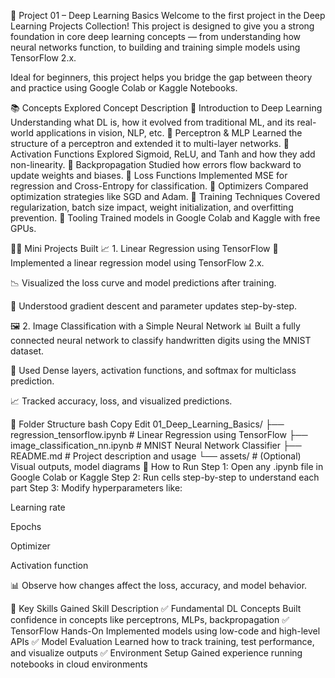 🧠 Project 01 – Deep Learning Basics
Welcome to the first project in the Deep Learning Projects Collection!
This project is designed to give you a strong foundation in core deep learning concepts — from understanding how neural networks function, to building and training simple models using TensorFlow 2.x.

Ideal for beginners, this project helps you bridge the gap between theory and practice using Google Colab or Kaggle Notebooks.

📚 Concepts Explored
Concept	Description
🔹 Introduction to Deep Learning	Understanding what DL is, how it evolved from traditional ML, and its real-world applications in vision, NLP, etc.
🔹 Perceptron & MLP	Learned the structure of a perceptron and extended it to multi-layer networks.
🔹 Activation Functions	Explored Sigmoid, ReLU, and Tanh and how they add non-linearity.
🔹 Backpropagation	Studied how errors flow backward to update weights and biases.
🔹 Loss Functions	Implemented MSE for regression and Cross-Entropy for classification.
🔹 Optimizers	Compared optimization strategies like SGD and Adam.
🔹 Training Techniques	Covered regularization, batch size impact, weight initialization, and overfitting prevention.
🔹 Tooling	Trained models in Google Colab and Kaggle with free GPUs.

👨‍💻 Mini Projects Built
📈 1. Linear Regression using TensorFlow
🧮 Implemented a linear regression model using TensorFlow 2.x.

📉 Visualized the loss curve and model predictions after training.

🔁 Understood gradient descent and parameter updates step-by-step.

🖼️ 2. Image Classification with a Simple Neural Network
📊 Built a fully connected neural network to classify handwritten digits using the MNIST dataset.

🧠 Used Dense layers, activation functions, and softmax for multiclass prediction.

📈 Tracked accuracy, loss, and visualized predictions.

📂 Folder Structure
bash
Copy
Edit
01_Deep_Learning_Basics/
├── regression_tensorflow.ipynb          # Linear Regression using TensorFlow
├── image_classification_nn.ipynb        # MNIST Neural Network Classifier
├── README.md                            # Project description and usage
└── assets/                              # (Optional) Visual outputs, model diagrams
🚀 How to Run
Step 1: Open any .ipynb file in Google Colab or Kaggle
Step 2: Run cells step-by-step to understand each part
Step 3: Modify hyperparameters like:

Learning rate

Epochs

Optimizer

Activation function

📊 Observe how changes affect the loss, accuracy, and model behavior.

🧠 Key Skills Gained
Skill	Description
✅ Fundamental DL Concepts	Built confidence in concepts like perceptrons, MLPs, backpropagation
✅ TensorFlow Hands-On	Implemented models using low-code and high-level APIs
✅ Model Evaluation	Learned how to track training, test performance, and visualize outputs
✅ Environment Setup	Gained experience running notebooks in cloud environments